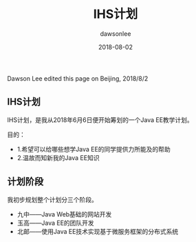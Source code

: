 ﻿---
title: "IHS计划"
layout: post
date: 2018-08-02
image: 
headerImage: false
tag:
- IHS计划
star: false
projects: true
category: project
author: dawsonlee
externalLink: false
---


Dawson Lee edited this page on Beijing, 2018/8/2

<div class="breaker"></div>


## IHS计划

IHS计划，是我从2018年6月6日便开始筹划的一个Java EE教学计划。

目的：

*  1.希望可以给哪些想学Java EE的同学提供力所能及的帮助
*  2.温故而知新我的Java EE知识

##  计划阶段

我初步规划整个计划分三个阶段。

*  九中——Java Web基础的网站开发 
*  玉高——Java EE的团队开发
*  北邮——使用Java EE技术实现基于微服务框架的分布式系统